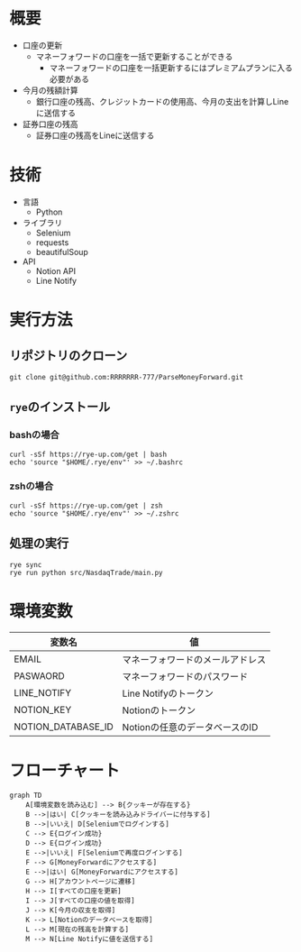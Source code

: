 # 概要
- 口座の更新
    - マネーフォワードの口座を一括で更新することができる
        - マネーフォワードの口座を一括更新するにはプレミアムプランに入る必要がある
- 今月の残額計算
    - 銀行口座の残高、クレジットカードの使用高、今月の支出を計算しLineに送信する
- 証券口座の残高
    - 証券口座の残高をLineに送信する

# 技術
- 言語
    - Python
- ライブラリ
    - Selenium
    - requests
    - beautifulSoup
- API
    - Notion API
    - Line Notify

# 実行方法
## リポジトリのクローン
```shell
git clone git@github.com:RRRRRRR-777/ParseMoneyForward.git
```
## `rye`のインストール
### bashの場合
```shell
curl -sSf https://rye-up.com/get | bash
echo 'source "$HOME/.rye/env"' >> ~/.bashrc
```
### zshの場合
```shell
curl -sSf https://rye-up.com/get | zsh
echo 'source "$HOME/.rye/env"' >> ~/.zshrc
```

## 処理の実行
```shell
rye sync
rye run python src/NasdaqTrade/main.py
```

# 環境変数

|  変数名 | 値 |
|---|---|
|EMAIL|マネーフォワードのメールアドレス|
|PASWAORD|マネーフォワードのパスワード|
|LINE_NOTIFY|Line Notifyのトークン|
|NOTION_KEY|Notionのトークン|
|NOTION_DATABASE_ID|Notionの任意のデータベースのID|



# フローチャート
```mermaid
graph TD
    A[環境変数を読み込む] --> B{クッキーが存在する}
    B -->|はい| C[クッキーを読み込みドライバーに付与する]
    B -->|いいえ| D[Seleniumでログインする]
    C --> E{ログイン成功}
    D --> E{ログイン成功}
    E -->|いいえ| F[Seleniumで再度ログインする]
    F --> G[MoneyForwardにアクセスする]
    E -->|はい| G[MoneyForwardにアクセスする]
    G --> H[アカウントページに遷移]
    H --> I[すべての口座を更新]
    I --> J[すべての口座の値を取得]
    J --> K[今月の収支を取得]
    K --> L[Notionのデータベースを取得]
    L --> M[現在の残高を計算する]
    M --> N[Line Notifyに値を送信する]
```
